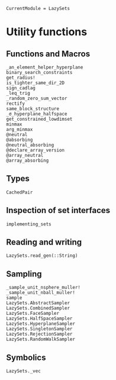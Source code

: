 ```@meta
CurrentModule = LazySets
```

# Utility functions

## Functions and Macros

```@docs
_an_element_helper_hyperplane
binary_search_constraints
get_radius!
is_tighter_same_dir_2D
sign_cadlag
_leq_trig
_random_zero_sum_vector
rectify
same_block_structure
_σ_hyperplane_halfspace
get_constrained_lowdimset
minmax
arg_minmax
@neutral
@absorbing
@neutral_absorbing
@declare_array_version
@array_neutral
@array_absorbing
```

## Types

```@docs
CachedPair
```

## Inspection of set interfaces

```@docs
implementing_sets
```

## Reading and writing

```@docs
LazySets.read_gen(::String)
```

## Sampling

```@docs
_sample_unit_nsphere_muller!
_sample_unit_nball_muller!
sample
LazySets.AbstractSampler
LazySets.CombinedSampler
LazySets.FaceSampler
LazySets.HalfSpaceSampler
LazySets.HyperplaneSampler
LazySets.SingletonSampler
LazySets.RejectionSampler
LazySets.RandomWalkSampler
```

## Symbolics

```@docs
LazySets._vec
```
